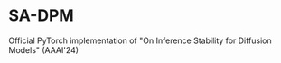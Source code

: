 # SA-DPM
Official PyTorch implementation of "On Inference Stability for Diffusion Models" (AAAI'24)
